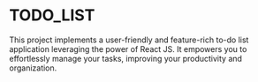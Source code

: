 # TODO_LIST
This project implements a user-friendly and feature-rich to-do list application leveraging the power of React JS. It empowers you to effortlessly manage your tasks, improving your productivity and organization.
